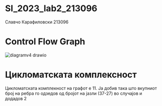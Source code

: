 # SI_2023_lab2_213096

Славчо Карафиловски 213096

# Control Flow Graph
![diagramv4 drawio](https://github.com/slavcho-k/SI_2023_lab2_213096/assets/107281167/f9ba5705-59ca-4717-b825-f8dbb978776d)

# Цикломатската комплексност

Цикломатската комплекност на графот е 11. Ја добив така што вкупниот број на ребра го одзедов од бројот на јазли (37-27) во случајов и додадов 2 
